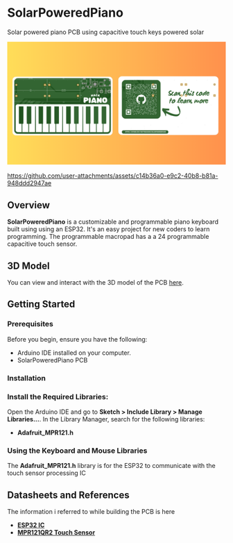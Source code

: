 # SolarPoweredPiano
Solar powered piano PCB using capacitive touch keys powered solar

![SolarPoweredPiano](https://github.com/YeetTheAnson/SolarPoweredPiano/raw/main/1.png)


https://github.com/user-attachments/assets/c14b36a0-e9c2-40b8-b81a-948ddd2947ae


## Overview

**SolarPoweredPiano** is a customizable and programmable piano keyboard built using using an ESP32. It's an easy project for new coders to learn programming. The programmable macropad has a a 24 programmable capacitive touch sensor.

## 3D Model

You can view and interact with the 3D model of the PCB [here](https://www.flux.ai/yeettheanson/solarpoweredpiano?editor=pcb_3d).


## Getting Started

### Prerequisites

Before you begin, ensure you have the following:
- Arduino IDE installed on your computer.
- SolarPoweredPiano PCB

### Installation

### Install the Required Libraries:

Open the Arduino IDE and go to **Sketch > Include Library > Manage Libraries...**. In the Library Manager, search for the following libraries:

- **Adafruit_MPR121.h**


### Using the Keyboard and Mouse Libraries

The **Adafruit_MPR121.h** library is for the ESP32 to communicate with the touch sensor processing IC


## Datasheets and References

The information i referred to while building the PCB is here
- **[ESP32 IC](https://www.espressif.com/sites/default/files/documentation/esp32_datasheet_en.pdf)**
- **[MPR121QR2 Touch Sensor](https://www.sparkfun.com/datasheets/Components/MPR121.pdf)** 


